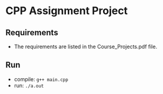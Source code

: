 # CPP Assignment Project

## Requirements

- The requirements are listed in the Course_Projects.pdf file.

## Run

- compile: `g++ main.cpp`
- run: `./a.out`
